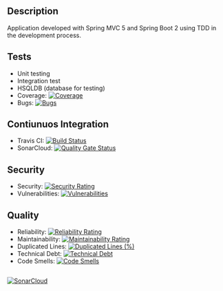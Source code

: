 ## Description
Application developed with Spring MVC 5 and Spring Boot 2 using TDD in the development process.

## Tests
   + Unit testing
   + Integration test
   + HSQLDB (database for testing)
   + Coverage:  [![Coverage](https://sonarcloud.io/api/project_badges/measure?project=karlscode_money-api-rest&metric=coverage)](https://sonarcloud.io/dashboard?id=karlscode_money-api-rest)
   + Bugs: [![Bugs](https://sonarcloud.io/api/project_badges/measure?project=karlscode_money-api-rest&metric=bugs)](https://sonarcloud.io/dashboard?id=karlscode_money-api-rest)
  
## Contiunuos Integration
   + Travis CI: [![Build Status](https://travis-ci.com/karlscode/Money-API-Rest.svg?branch=master)](https://travis-ci.com/karlscode/Money-API-Rest)
   + SonarCloud: [![Quality Gate Status](https://sonarcloud.io/api/project_badges/measure?project=karlscode_money-api-rest&metric=alert_status)](https://sonarcloud.io/dashboard?id=karlscode_money-api-rest)
 
 ## Security
   + Security: [![Security Rating](https://sonarcloud.io/api/project_badges/measure?project=karlscode_money-api-rest&metric=security_rating)](https://sonarcloud.io/dashboard?id=karlscode_money-api-rest)
   + Vulnerabilities: [![Vulnerabilities](https://sonarcloud.io/api/project_badges/measure?project=karlscode_money-api-rest&metric=vulnerabilities)](https://sonarcloud.io/dashboard?id=karlscode_money-api-rest)
 
## Quality
   + Reliability: [![Reliability Rating](https://sonarcloud.io/api/project_badges/measure?project=karlscode_money-api-rest&metric=reliability_rating)](https://sonarcloud.io/dashboard?id=karlscode_money-api-rest)
   + Maintainability: [![Maintainability Rating](https://sonarcloud.io/api/project_badges/measure?project=karlscode_money-api-rest&metric=sqale_rating)](https://sonarcloud.io/dashboard?id=karlscode_money-api-rest)
   + Duplicated Lines: [![Duplicated Lines (%)](https://sonarcloud.io/api/project_badges/measure?project=karlscode_money-api-rest&metric=duplicated_lines_density)](https://sonarcloud.io/dashboard?id=karlscode_money-api-rest)
   + Technical Debt: [![Technical Debt](https://sonarcloud.io/api/project_badges/measure?project=karlscode_money-api-rest&metric=sqale_index)](https://sonarcloud.io/dashboard?id=karlscode_money-api-rest)
   + Code Smells: [![Code Smells](https://sonarcloud.io/api/project_badges/measure?project=karlscode_money-api-rest&metric=code_smells)](https://sonarcloud.io/dashboard?id=karlscode_money-api-rest)

## 

[![SonarCloud](https://sonarcloud.io/images/project_badges/sonarcloud-black.svg)](https://sonarcloud.io/dashboard?id=karlscode_money-api-rest)